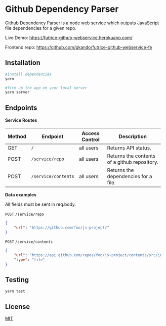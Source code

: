 # Github Dependency Parser

Github Dependency Parser is a node web service which outputs JavaScript file dependencies for a given repo.

Live Demo: https://futrice-github-webservice.herokuapp.com/

Frontend repo: https://github.com/gkando/futrice-github-webservice-fe

## Installation

```bash
#install dependencies
yarn

#fire up the app on your local server
yarn server  
```

## Endpoints

#### Service Routes

| Method | Endpoint                | Access Control | Description                                  | 
| ------ | ----------------------- | -------------- | -------------------------------------------- |
| GET    | `/`                     | all users      | Returns API status.                          |
| POST   | `/service/repo`         | all users      | Returns the contents of a github repository. |
| POST   | `/service/contents`     | all users      | Returns the dependencies for a file.         |


  **Data examples**

  All fields must be sent in req.body.

`POST` `/service/repo`
  ```json
  {
      "url": "https://github.com/foo/js-project/"
  }
  ```

`POST` `/service/contents`
  ```json
  {
      "url": "https://api.github.com/repos/foo/js-project/contents/src/index.js",
      "type": "file"
  }
  ```


## Testing
```bash
yarn test
```

## License
[MIT](https://choosealicense.com/licenses/mit/)